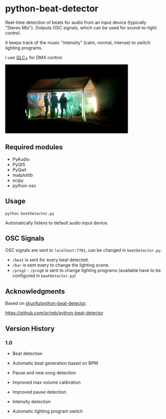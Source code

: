 # python-beat-detector

Real-time detection of beats for audio from an input device (typically "Stereo Mix"). Outputs OSC signals, which can be
used for sound-to-light control.

It keeps track of the music "intensity" (calm, normal, intense) to switch lighting programs.

I use [QLC+](https://github.com/mcallegari/qlcplus) for DMX control.

![Video](video.gif)

## Required modules

- PyAudio
- PyQt5
- PyQwt
- matplotlib
- scipy
- python-osc

## Usage

`python beatDetector.py`

Automatically listens to default audio input device.

## OSC Signals

OSC signals are sent to `localhost:7701`, can be changed in `beatDetector.py`.

- `/beat` is sent for every beat detected.
- `/bar` is sent every to change the lighting scene.
- `/prog1` - `/prog8` is sent to change lighting programs (available have to be configured in `beatDetector.py`)

## Acknowledgments

Based on [shunfu/python-beat-detector](https://github.com/shunfu/python-beat-detector).


https://github.com/scheb/python-beat-detector

## Version History

### 1.0

- Beat detection
- Automatic beat generation based on BPM
- Pause and new song detection

- Improved max volume calibration
- Improved pause detection
- Intensity detection
- Automatic lighting program switch

